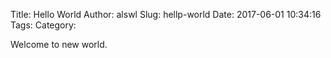 Title: Hello World
Author: alswl
Slug: hellp-world
Date: 2017-06-01 10:34:16
Tags: 
Category: 

Welcome to new world.
